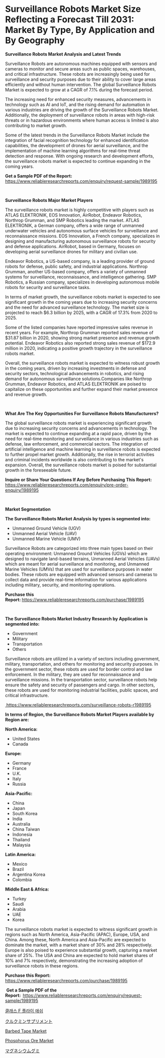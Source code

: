 <p><h1>Surveillance Robots Market Size Reflecting a Forecast Till 2031: Market By Type, By Application and By Geography</h1></p><p><strong>Surveillance Robots Market Analysis and Latest Trends</strong></p>
<p><p>Surveillance Robots are autonomous machines equipped with sensors and cameras to monitor and secure areas such as public spaces, warehouses, and critical infrastructure. These robots are increasingly being used for surveillance and security purposes due to their ability to cover large areas efficiently and without human intervention. The global Surveillance Robots Market is expected to grow at a CAGR of 7.1% during the forecast period.</p><p>The increasing need for enhanced security measures, advancements in technology such as AI and IoT, and the rising demand for automation in various industries are driving the growth of the Surveillance Robots Market. Additionally, the deployment of surveillance robots in areas with high-risk threats or in hazardous environments where human access is limited is also contributing to market growth.</p><p>Some of the latest trends in the Surveillance Robots Market include the integration of facial recognition technology for enhanced identification capabilities, the development of drones for aerial surveillance, and the implementation of machine learning algorithms for real-time threat detection and response. With ongoing research and development efforts, the surveillance robots market is expected to continue expanding in the coming years.</p></p>
<p><strong>Get a Sample PDF of the Report:&nbsp;</strong> <a href="https://www.reliableresearchreports.com/enquiry/request-sample/1989195">https://www.reliableresearchreports.com/enquiry/request-sample/1989195</a></p>
<p>&nbsp;</p>
<p><strong>Surveillance Robots Major Market Players</strong></p>
<p><p>The surveillance robots market is highly competitive with players such as ATLAS ELEKTRONIK, EOS Innovation, AirRobot, Endeavor Robotics, Northrop Grumman, and SMP Robotics leading the market. ATLAS ELEKTRONIK, a German company, offers a wide range of unmanned underwater vehicles and autonomous surface vehicles for surveillance and reconnaissance missions. EOS Innovation, a French company, specializes in designing and manufacturing autonomous surveillance robots for security and defense applications. AirRobot, based in Germany, focuses on developing aerial surveillance drones for military and civilian use.</p><p>Endeavor Robotics, a US-based company, is a leading provider of ground robots for defense, public safety, and industrial applications. Northrop Grumman, another US-based company, offers a variety of unmanned systems for surveillance, reconnaissance, and intelligence gathering. SMP Robotics, a Russian company, specializes in developing autonomous mobile robots for security and surveillance tasks.</p><p>In terms of market growth, the surveillance robots market is expected to see significant growth in the coming years due to increasing security concerns and the need for advanced surveillance technology. The market size is projected to reach $6.3 billion by 2025, with a CAGR of 17.3% from 2020 to 2025.</p><p>Some of the listed companies have reported impressive sales revenue in recent years. For example, Northrop Grumman reported sales revenue of $31.87 billion in 2020, showing strong market presence and revenue growth potential. Endeavor Robotics also reported strong sales revenue of $172.9 million in 2020, indicating a positive growth trajectory in the surveillance robots market.</p><p>Overall, the surveillance robots market is expected to witness robust growth in the coming years, driven by increasing investments in defense and security sectors, technological advancements in robotics, and rising demand for autonomous surveillance solutions.Companies like Northrop Grumman, Endeavor Robotics, and ATLAS ELEKTRONIK are poised to capitalize on these opportunities and further expand their market presence and revenue growth.</p></p>
<p>&nbsp;</p>
<p><strong>What Are The Key Opportunities For Surveillance Robots Manufacturers?</strong></p>
<p><p>The global surveillance robots market is experiencing significant growth due to increasing security concerns and advancements in technology. The market is expected to continue expanding at a rapid pace, driven by the need for real-time monitoring and surveillance in various industries such as defense, law enforcement, and commercial sectors. The integration of artificial intelligence and machine learning in surveillance robots is expected to further propel market growth. Additionally, the rise in terrorist activities and criminal incidents worldwide is also contributing to the market's expansion. Overall, the surveillance robots market is poised for substantial growth in the foreseeable future.</p></p>
<p><strong>Inquire or Share Your Questions If Any Before Purchasing This Report:</strong> <a href="https://www.reliableresearchreports.com/enquiry/pre-order-enquiry/1989195">https://www.reliableresearchreports.com/enquiry/pre-order-enquiry/1989195</a></p>
<p>&nbsp;</p>
<p><strong>Market Segmentation</strong></p>
<p><strong>The Surveillance Robots Market Analysis by types is segmented into:</strong></p>
<p><ul><li>Unmanned Ground Vehicle (UGV)</li><li>Unmanned Aerial Vehicle (UAV)</li><li>Unmanned Marine Vehicle (UMV)</li></ul></p>
<p><p>Surveillance Robots are categorized into three main types based on their operating environment: Unmanned Ground Vehicles (UGVs) which are designed to navigate land-based terrains, Unmanned Aerial Vehicles (UAVs) which are meant for aerial surveillance and monitoring, and Unmanned Marine Vehicles (UMVs) that are used for surveillance purposes in water bodies. These robots are equipped with advanced sensors and cameras to collect data and provide real-time information for various applications including military, security, and monitoring operations.</p></p>
<p><strong>Purchase this Report:&nbsp;</strong><a href="https://www.reliableresearchreports.com/purchase/1989195">https://www.reliableresearchreports.com/purchase/1989195</a></p>
<p>&nbsp;</p>
<p><strong>The Surveillance Robots Market Industry Research by Application is segmented into:</strong></p>
<p><ul><li>Government</li><li>Military</li><li>Transportation</li><li>Others</li></ul></p>
<p><p>Surveillance robots are utilized in a variety of sectors including government, military, transportation, and others for monitoring and security purposes. In the government sector, these robots are used for border control and law enforcement. In the military, they are used for reconnaissance and surveillance missions. In the transportation sector, surveillance robots help ensure the safety and security of passengers and cargo. In other sectors, these robots are used for monitoring industrial facilities, public spaces, and critical infrastructure.</p></p>
<p><a href="https://www.reliableresearchreports.com/surveillance-robots-r1989195">&nbsp;https://www.reliableresearchreports.com/surveillance-robots-r1989195</a></p>
<p><strong>In terms of Region, the Surveillance Robots Market Players available by Region are:</strong></p>
<p>
    <p> <strong> North America: </strong>
        <ul>
            <li>United States</li>
            <li>Canada</li>
        </ul>
        </p> 
    <p> <strong> Europe: </strong>
        <ul>
            <li>Germany</li>
            <li>France</li>
            <li>U.K.</li>
            <li>Italy</li>
            <li>Russia</li>
        </ul>
        </p> 
    <p> <strong> Asia-Pacific: </strong>
        <ul>
            <li>China</li>
            <li>Japan</li>
            <li>South Korea</li>
            <li>India</li>
            <li>Australia</li>
            <li>China Taiwan</li>
            <li>Indonesia</li>
            <li>Thailand</li>
            <li>Malaysia</li>
        </ul>
        </p> 
    <p> <strong> Latin America: </strong>
        <ul>
            <li>Mexico</li>
            <li>Brazil</li>
            <li>Argentina Korea</li>
            <li>Colombia</li>
        </ul>
        </p> 
    <p> <strong> Middle East & Africa: </strong>
        <ul>
            <li>Turkey</li>
            <li>Saudi</li>
            <li>Arabia</li>
            <li>UAE</li>
            <li>Korea</li>
        </ul>
    </p>
    </p>
<p><p>The surveillance robots market is expected to witness significant growth in regions such as North America, Asia-Pacific (APAC), Europe, USA, and China. Among these, North America and Asia-Pacific are expected to dominate the market, with a market share of 30% and 28% respectively. Europe is also poised to experience substantial growth, capturing a market share of 25%. The USA and China are expected to hold market shares of 10% and 7% respectively, demonstrating the increasing adoption of surveillance robots in these regions.</p></p>
<p><strong>Purchase this Report: </strong><a href="https://www.reliableresearchreports.com/purchase/1989195">https://www.reliableresearchreports.com/purchase/1989195</a></p>
<p>&nbsp;<strong>Get a Sample PDF of the Report:&nbsp;&nbsp;</strong><a href="https://www.reliableresearchreports.com/enquiry/request-sample/1989195">https://www.reliableresearchreports.com/enquiry/request-sample/1989195</a></p>
<p><strong></strong></p>
<p><p><a href="https://github.com/rsg307664904/Market-Research-Report-List-1/blob/main/275955831153.md">클래스 F 플라이 애쉬</a></p><p><a href="https://github.com/xtkhtofdt934839/Market-Research-Report-List-1/blob/main/944547533932.md">クルクミンサプリメント</a></p><p><a href="https://issuu.com/reportprime-2/docs/barbed-tape-market-size-2030.pptx">Barbed Tape Market</a></p><p><a href="https://issuu.com/reportprime-2/docs/phosphorus-ore-market-size-2030.pptx">Phosphorus Ore Market</a></p><p><a href="https://github.com/ddwcuskozol07187/Market-Research-Report-List-1/blob/main/998066333933.md">マグネシウムグミ</a></p></p>